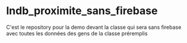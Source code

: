 # lndb_proximite_sans_firebase

C'est le repository pour la demo devant la classe qui sera sans firebase avec toutes les données des gens de la classe préremplis

